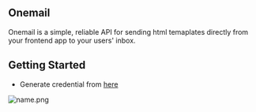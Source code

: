 ## Onemail

Onemail is a simple, reliable API for sending html temaplates directly from your frontend app to your users' inbox.

## Getting Started

- Generate credential from [here](https://onemail.vercel.app/)

![name.png](https://magicbell.com/api/og-images?url=https://magicbell.ghost.io/content/images/2022/01/EmailAPIs.jpeg)

